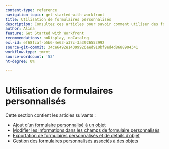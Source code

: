 ```yaml
---
content-type: reference
navigation-topic: get-started-with-workfront
title: Utilisation de formulaires personnalisés
description: Consultez ces articles pour savoir comment utiliser des formulaires personnalisés dans Adobe Workfront.
author: Alina
feature: Get Started with Workfront
recommendations: noDisplay, noCatalog
exl-id: ef68fcaf-b5b6-4e63-a37c-3a3926553992
source-git-commit: 34ce6492e14399926aed910bf9ed4d8688904341
workflow-type: tm+mt
source-wordcount: '53'
ht-degree: 0%

---
```


# Utilisation de formulaires personnalisés

Cette section contient les articles suivants :

* [Ajout d’un formulaire personnalisé à un objet](../../workfront-basics/work-with-custom-forms/add-a-custom-form-to-an-object.md)
* [Modifier les informations dans les champs de formulaire personnalisés](../../workfront-basics/work-with-custom-forms/edit-custom-forms.md)
* [Exportation de formulaires personnalisés et de détails d’objet](../../workfront-basics/work-with-custom-forms/export-custom-forms-details.md)
* [Gestion des formulaires personnalisés associés à des objets](../../workfront-basics/work-with-custom-forms/manage-custom-forms-attached-to-objects.md)
